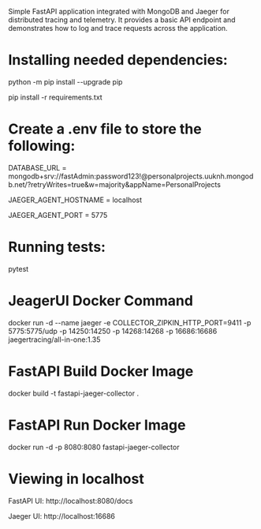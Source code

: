 Simple FastAPI application integrated with MongoDB and Jaeger for distributed tracing and telemetry. It provides a basic API endpoint and demonstrates how to log and trace requests across the application.

# Installing needed dependencies:

python -m pip install --upgrade pip

pip install -r requirements.txt

# Create a .env file to store the following:

DATABASE_URL = mongodb+srv://fastAdmin:password123!@personalprojects.uuknh.mongodb.net/?retryWrites=true&w=majority&appName=PersonalProjects

JAEGER_AGENT_HOSTNAME = localhost

JAEGER_AGENT_PORT = 5775

# Running tests:

pytest

# JeagerUI Docker Command

docker run -d --name jaeger -e COLLECTOR_ZIPKIN_HTTP_PORT=9411 -p 5775:5775/udp -p 14250:14250 -p 14268:14268 -p 16686:16686 jaegertracing/all-in-one:1.35

# FastAPI Build Docker Image

docker build -t fastapi-jaeger-collector .

# FastAPI Run Docker Image

docker run -d -p 8080:8080 fastapi-jaeger-collector

# Viewing in localhost

FastAPI UI: http://localhost:8080/docs

Jaeger UI: http://localhost:16686
